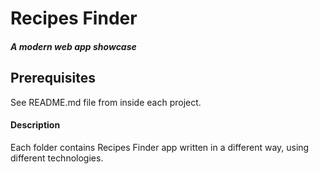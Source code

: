 # Recipes Finder
##### A modern web app showcase 

## Prerequisites
See README.md file from inside each project.

#### Description
Each folder contains Recipes Finder app written in a different way, using different technologies.